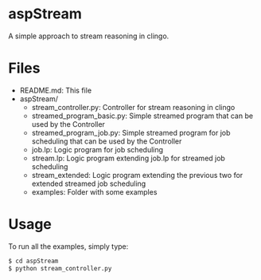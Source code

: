 # aspStream
A simple approach to stream reasoning in clingo.

# Files
* README.md: This file
* aspStream/
  + stream_controller.py: Controller for stream reasoning in clingo
  + streamed_program_basic.py: Simple streamed program that can be used by the Controller
  + streamed_program_job.py: Simple streamed program for job scheduling that can be used by the Controller
  + job.lp: Logic program for job scheduling
  + stream.lp: Logic program extending job.lp for streamed job scheduling
  + stream_extended: Logic program extending the previous two for extended streamed job scheduling
  + examples: Folder with some examples

# Usage
To run all the examples, simply type:
```bash
$ cd aspStream
$ python stream_controller.py
```

